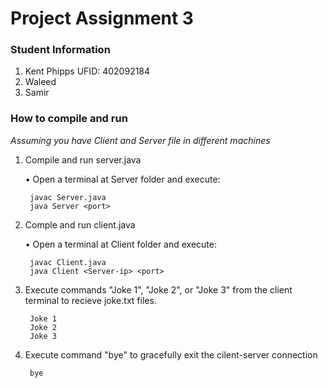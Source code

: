 # Project Assignment 3

### Student Information
1. Kent Phipps    UFID: 402092184
2. Waleed
1. Samir

### How to compile and run
*Assuming you have Client and Server file in different machines*
1. Compile and run server.java

    • Open a terminal at Server folder and execute: 

        javac Server.java
        java Server <port>

2. Comple and run client.java

    • Open a terminal at Client folder and execute:

        javac Client.java
        java Client <Server-ip> <port>

3. Execute commands "Joke 1", "Joke 2", or "Joke 3" from the client terminal to recieve joke.txt files.

        Joke 1
        Joke 2
        Joke 3

4. Execute command "bye" to gracefully exit the cilent-server connection

        bye